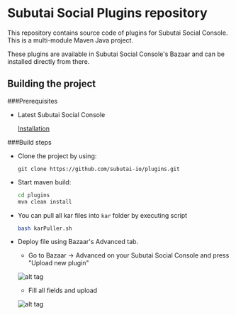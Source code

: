 # Subutai Social Plugins repository

This repository contains source code of plugins for Subutai Social Console.
This is a multi-module Maven Java project.

These plugins are available in Subutai Social Console's Bazaar and can be installed directly from there.

## Building the project

###Prerequisites

- Latest Subutai Social Console

  [Installation](https://github.com/subutai-io/base/edit/dev/management)
  
###Build steps

- Clone the project by using:

    `git clone https://github.com/subutai-io/plugins.git`

- Start maven build:

    ```bash
    cd plugins
    mvn clean install
    ```
    
- You can pull all kar files into `kar` folder by executing script

    ```bash
    bash karPuller.sh
    ```
- Deploy file using Bazaar's Advanced tab.

    - Go to Bazaar -> Advanced on your Subutai Social Console and press "Upload new plugin"
    
    ![alt tag](http://i.imgur.com/h1ebTfm.png)
    
    - Fill all fields and upload
    
    ![alt tag](http://i.imgur.com/bEYjMCb.png)
